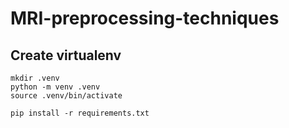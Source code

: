 # MRI-preprocessing-techniques

## Create virtualenv
```
mkdir .venv
python -m venv .venv
source .venv/bin/activate

pip install -r requirements.txt
```